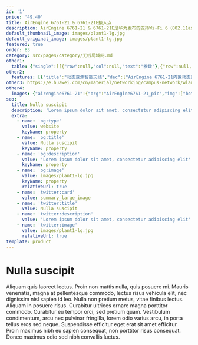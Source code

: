```yaml
---
id: '1'
price: '49.40'
title: AirEngine 6761-21 & 6761-21E接入点
description: AirEngine 6761-21 & 6761-21E是华为发布的支持Wi-Fi 6（802.11ax）标准的室内AP。支持2.4GHz（4x4）和5GHz（4x4）及独立射频扫描，整机速率可达3.55Gbps。内置智能天线（AirEngine 6761-21），信号随用户而动，极大地增强用户对无线网络的使用体验。适用于移动办公、教育、场馆等人流密集场景。
default_thumbnail_image: images/plant1-lg.jpg
default_original_image: images/plant1-lg.jpg
featured: true
order: 83
category: src/pages/category/无线局域网.md
other1: 
  table: {"single":[[{"row":null,"col":null,"text":"参数"},{"row":null,"col":null,"text":"AirEngine 6761-21 & 6761-21E接入点"}],[{"row":null,"col":null,"text":"尺寸（直径×高）"},{"row":null,"col":null,"text":"Φ220 x 53 mm"}],[{"row":null,"col":null,"text":"电源输入"},{"row":null,"col":null,"text":"DC：43.2 V to 57.6 V\nPoE供电：满足802.3at以太网供电标准"}],[{"row":null,"col":null,"text":"最大功耗"},{"row":null,"col":null,"text":"22 W（不包含USB）"}],[{"row":null,"col":null,"text":"最大用户数"},{"row":null,"col":null,"text":"≤1024\n说明：使用环境不同实际用户数存在差异"}],[{"row":null,"col":null,"text":"工作温度"},{"row":null,"col":null,"text":" -10℃～+50℃"}],[{"row":null,"col":null,"text":"天线类型"},{"row":null,"col":null,"text":"AirEngine 6761-21：内置动态变焦智能天线\nAirEngine 6761-21E：外置天线"}],[{"row":null,"col":null,"text":"MIMO:空间流"},{"row":null,"col":null,"text":"2.4GHz: 4×4:4，5GHz: 4×4:4"}],[{"row":null,"col":null,"text":"无线协议"},{"row":null,"col":null,"text":"802.11a/b/g/n/ac/ac wave2/ax"}],[{"row":null,"col":null,"text":"最高速率"},{"row":null,"col":null,"text":"3.55Gbps"}]]}
other2:
  features: [{"title":"动态变焦智能天线","dec":["AirEngine 6761-21内置动态变焦智能天线，支持全向和高密覆盖模式，根据不用场景可动态调整覆盖模式，全向模式覆盖范围广，高密模式提升整网性能，保障用户高密接入业务体验"]},{"title":"独立射频扫描","dec":["配置独立射频扫描功能，在提升智能漫游、干扰源扫描定位、Wi-Fi定位精度同时，且不影响用户正常业务使用"]},{"title":"云管理","dec":["可通过华为云管理平台对AP设备及业务进行管理和运维，节省网络运维成本"]}]
other3: https://e.huawei.com/cn/material/networking/campus-network/wlan/c813f97f43fe4a8ebb7762fde6412840
other4:
  images: {"airengine6761-21":{"org":"AirEngine6761-21_pic","img":["bottom.png","front.png","front_left.png","front_right.png","rear.png","rear_top.png","top.png"]}}
seo:
  title: Nulla suscipit
  description: 'Lorem ipsum dolor sit amet, consectetur adipiscing elit'
  extra:
    - name: 'og:type'
      value: website
      keyName: property
    - name: 'og:title'
      value: Nulla suscipit
      keyName: property
    - name: 'og:description'
      value: 'Lorem ipsum dolor sit amet, consectetur adipiscing elit'
      keyName: property
    - name: 'og:image'
      value: images/plant1-lg.jpg
      keyName: property
      relativeUrl: true
    - name: 'twitter:card'
      value: summary_large_image
    - name: 'twitter:title'
      value: Nulla suscipit
    - name: 'twitter:description'
      value: 'Lorem ipsum dolor sit amet, consectetur adipiscing elit'
    - name: 'twitter:image'
      value: images/plant1-lg.jpg
      relativeUrl: true
template: product
---
```


# Nulla suscipit

Aliquam quis laoreet lectus. Proin non mattis nulla, quis posuere mi. Mauris venenatis, magna at pellentesque commodo, lectus risus vehicula elit, nec dignissim nisl sapien id leo. Nulla non pretium metus, vitae finibus lectus. Aliquam in posuere risus. Curabitur ultrices ornare magna porttitor commodo. Curabitur eu tempor orci, sed pretium quam. Vestibulum condimentum, arcu nec pulvinar fringilla, lorem odio varius arcu, in porta tellus eros sed neque. Suspendisse efficitur eget erat sit amet efficitur. Proin maximus nibh eu sapien consequat, non porttitor risus consequat. Donec maximus odio sed nibh convallis luctus.